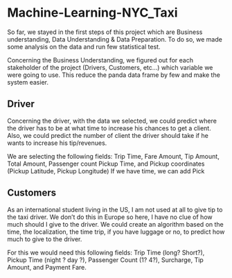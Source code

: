 # Machine-Learning-NYC_Taxi

So far, we stayed in the first steps of this project which are Business understanding, Data Understanding & Data Preparation. To do so, we made some analysis on the data and run few statistical test. 

Concerning the Business Understanding, we figured out for each stakeholder of the project (Drivers, Customers, etc…) which variable we were going to use. This reduce the panda data frame by few and make the system easier. 

## Driver

Concerning the driver, with the data we selected, we could predict where the driver has to be at what time to increase his chances to get a client. Also, we could predict the number of client the driver should take if he wants to increase his tip/revenues. 

We are selecting the following fields: Trip Time, Fare Amount, Tip Amount, Total Amount, Passenger count Pickup Time, and Pickup coordinates (Pickup Latitude, Pickup Longitude) 
If we have time, we can add Pick

## Customers

As an international student living in the US, I am not used at all to give tip to the taxi driver. We don’t do this in Europe so here, I have no clue of how much should I give to the driver. We could create an algorithm based on the time, the localization, the time trip, if you have luggage or no, to predict how much to give to the driver. 

For this we would need this following fields: Trip Time (long? Short?), Pickup Time (night ? day ?), Passenger Count (1? 4?), Surcharge, Tip Amount, and Payment Fare. 
